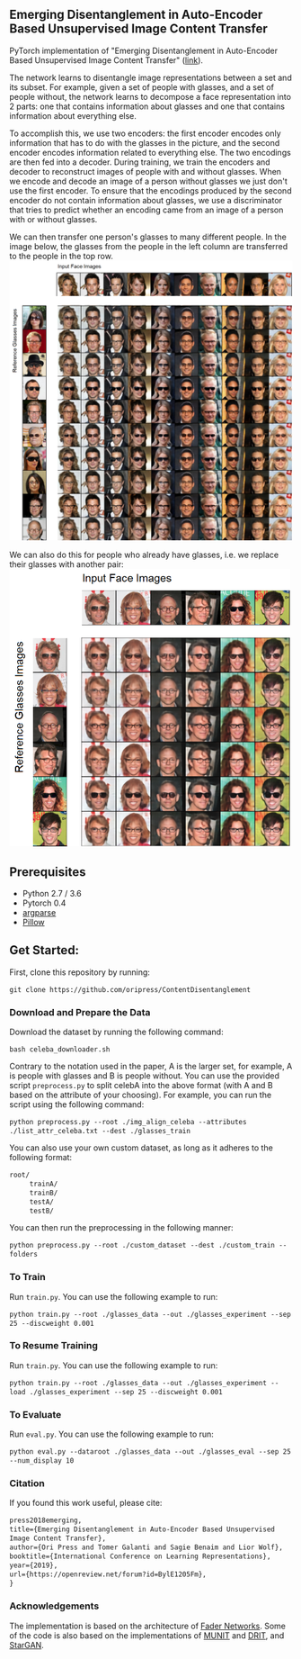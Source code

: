 ## Emerging Disentanglement in Auto-Encoder Based Unsupervised Image Content Transfer

PyTorch implementation of "Emerging Disentanglement in Auto-Encoder Based Unsupervised Image Content Transfer" ([link](https://openreview.net/pdf?id=BylE1205Fm)).


The network learns to disentangle image representations between a set and its subset. For example, given a set of people with glasses, and a set of people without, the network
learns to decompose a face representation into 2 parts: one that contains information about glasses and one that contains information about everything else.

To accomplish this, we use two encoders: the first encoder encodes only information that has to do with the glasses in the picture, and the second encoder encodes information related to everything else. The two encodings are then fed into a decoder. During training, we train the encoders and decoder to reconstruct images of people with and without glasses. When we encode and decode an image of a person without glasses we just don't use the first encoder. To ensure that the encodings produced by the second encoder do not contain information about glasses, we use a discriminator that tries to predict whether an encoding came from an image of a person with or without glasses.

We can then transfer one person's glasses to many different people. In the image below, the glasses from the people in
the left column are transferred to the people in the top row.
<img src="images/gls_mat_clear.png" width="1200px">

We can also do this for people who already have glasses, i.e. we replace their glasses with another pair:
<img src="images/gls_swap_clear.png" width="500px">

## Prerequisites
- Python 2.7 / 3.6
- Pytorch 0.4
- [argparse](https://docs.python.org/2/howto/argparse.html)
- [Pillow](https://pillow.readthedocs.io/en/5.3.x/)

## Get Started:
First, clone this repository by running:
```
git clone https://github.com/oripress/ContentDisentanglement
```
### Download and Prepare the Data
Download the dataset by running the following command:
```
bash celeba_downloader.sh
```
Contrary to the notation used in the paper, A is the larger set, for example, A is people with glasses and B is people without.
You can use the provided script ```preprocess.py``` to split celebA into the above format (with A and B based on the attribute of your choosing).
For example, you can run the script using the following command:
```
python preprocess.py --root ./img_align_celeba --attributes ./list_attr_celeba.txt --dest ./glasses_train
```
You can also use your own custom dataset, as long as it adheres to the following format:
```
root/
     trainA/
     trainB/
     testA/
     testB/
```
You can then run the preprocessing in the following manner:
```
python preprocess.py --root ./custom_dataset --dest ./custom_train --folders
```

### To Train
Run ```train.py```. You can use the following example to run:
```
python train.py --root ./glasses_data --out ./glasses_experiment --sep 25 --discweight 0.001
```

### To Resume Training
Run ```train.py```. You can use the following example to run:
```
python train.py --root ./glasses_data --out ./glasses_experiment --load ./glasses_experiment --sep 25 --discweight 0.001
```

### To Evaluate
Run ```eval.py```. You can use the following example to run:
```
python eval.py --dataroot ./glasses_data --out ./glasses_eval --sep 25 --num_display 10
```

### Citation

If you found this work useful, please cite:
```@inproceedings{
press2018emerging,
title={Emerging Disentanglement in Auto-Encoder Based Unsupervised Image Content Transfer},
author={Ori Press and Tomer Galanti and Sagie Benaim and Lior Wolf},
booktitle={International Conference on Learning Representations},
year={2019},
url={https://openreview.net/forum?id=BylE1205Fm},
}
```

### Acknowledgements
The implementation is based on the architecture of [Fader Networks](https://github.com/facebookresearch/FaderNetworks).
Some of the code is also based on the implementations of [MUNIT](https://github.com/NVlabs/MUNIT) and [DRIT](https://github.com/HsinYingLee/DRIT), and [StarGAN](https://github.com/yunjey/StarGAN).

